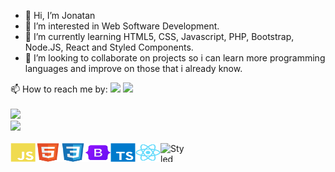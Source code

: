 - 👋 Hi, I’m Jonatan
- 👀 I’m interested in Web Software Development.
- 🌱 I’m currently learning HTML5, CSS, Javascript, PHP, Bootstrap, Node.JS, React and Styled Components.
- 💞️ I’m looking to collaborate on projects so i can learn more programming languages and improve on those that i already know.

<div>
📫 How to reach me by:
  <a href="https://www.linkedin.com/in/jonatangoulartm" target="_blank"><img src="https://img.shields.io/badge/-LinkedIn-%230077B5?style=for-the-badge&logo=linkedin&logoColor=white" target="_blank"></a>
  <a href = "mailto:jonatan784@gmail.com"><img src="https://img.shields.io/badge/-Gmail-%23333?style=for-the-badge&logo=gmail&logoColor=white" target="_blank"></a>
</div>
<br>
<div>
  <a href="https://github.com/Cryover">
    <img height="180em" src="https://github-readme-stats.vercel.app/api?username=Cryover&show_icons=true&theme=tokyonight&include_all_commits=true&count_private=true"/>
    <br>
    <img height="180em" src="https://github-readme-stats.vercel.app/api/top-langs/?username=Cryover&layout=compact&langs_count=6&theme=tokyonight"/>
  </a>
</div>
<br>
<div style="display: flex">
  <img align="center" alt="Js" height="30" width="40" src="https://raw.githubusercontent.com/devicons/devicon/master/icons/javascript/javascript-plain.svg">
  <img align="center" alt="HTML" height="30" width="40" src="https://raw.githubusercontent.com/devicons/devicon/master/icons/html5/html5-original.svg">
  <img align="center" alt="CSS" height="30" width="40" src="https://raw.githubusercontent.com/devicons/devicon/master/icons/css3/css3-original.svg">
  <img align="center" alt="BS" height="30" width="40" src="https://github.com/devicons/devicon/blob/master/icons/bootstrap/bootstrap-original.svg">
  <img align="center" alt="TS" height="30" width="40" src="https://github.com/devicons/devicon/blob/master/icons/typescript/typescript-original.svg">
  <img align="center" alt="React" height="30" width="40" src="https://github.com/devicons/devicon/blob/master/icons/react/react-original.svg">
  <img align="center" alt="Styled" height="30" width="40" src="https://avatars.githubusercontent.com/u/20658825?v=4">
</div>
